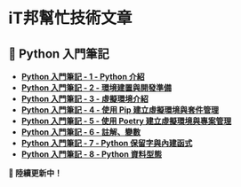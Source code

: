 # iT邦幫忙技術文章
## 🔹 Python 入門筆記
- **[Python 入門筆記 - 1 - Python 介紹](https://ithelp.ithome.com.tw/articles/10369699)**
- **[Python 入門筆記 - 2 - 環境建置與開發準備](https://ithelp.ithome.com.tw/articles/10369737)**
- **[Python 入門筆記 - 3 - 虛擬環境介紹](https://ithelp.ithome.com.tw/articles/10369738)**
- **[Python 入門筆記 - 4 - 使用 Pip 建立虛擬環境與套件管理](https://ithelp.ithome.com.tw/articles/10369739)**
- **[Python 入門筆記 - 5 - 使用 Poetry 建立虛擬環境與專案管理](https://ithelp.ithome.com.tw/articles/10369740)**
- **[Python 入門筆記 - 6 - 註解、變數](https://ithelp.ithome.com.tw/articles/10369795)**
- **[Python 入門筆記 - 7 - Python 保留字與內建函式](https://ithelp.ithome.com.tw/articles/10369799)**
- **[Python 入門筆記 - 8 - Python 資料型態](https://ithelp.ithome.com.tw/articles/10369839)**

**🚀 陸續更新中！** 